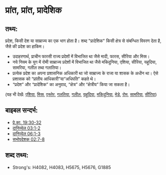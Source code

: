 # प्रांत, प्रांत, प्रादेशिक #

## तथ्य: ##

प्रदेश, किसी देश या साम्राज्य का एक भाग होता है। शब्द "प्रादेशिक" किसी क्षेत्र से संबन्धित विवरण देता है, जैसे की प्रदेश का हाकिम।

* उदाहरणार्थ, प्राचीन फारसी राज्य प्रदेशों में विभाजित था जैसे मादी, फारस, सीरिया और मिस्र।
* नये नियम के युग में रोमी साम्राज्य प्रदेशों में विभाजित था जैसे मकिदुनिया, एशिया, सीरिया, यहूदिया, सामरिया, गलील तथा गलातिया।
* प्रत्येक प्रदेश का अपना प्रशासनिक अधिकारी था जो साम्राज्य के राजा या शासक के अधीन था। ऐसे प्रशासक को “प्रांतीय आधिकारी”या“अधिपति” कहते थे।
* “प्रदेश” और “प्रादेशिक” का अनुवाद, “क्षेत्र” और “क्षेत्रीय” किया जा सकता है।

(यह भी देखें: [एशिया](../names/asia.md), [मिस्र](../names/egypt.md), [एस्तेर](../names/esther.md), [गलतिया](../names/galatia.md), [गलील](../names/galilee.md), [यहूदिया](../names/judea.md), [मकिदुनिया](../names/macedonia.md), [मेडे](../names/mede.md), [रोम](../names/rome.md), [सामरिया](../names/samaria.md), [सीरिया](../names/syria.md))

## बाइबल सन्दर्भ: ##

* [प्रे.का. 19:30-32](rc://hi/tn/help/act/19/30)
* [दानिय्येल 03:1-2](rc://hi/tn/help/dan/03/01)
* [दानिय्येल 06:1-3](rc://hi/tn/help/dan/06/01)
* [सभोपदेशक 02:7-8](rc://hi/tn/help/ecc/02/07)

## शब्द तथ्य: ##

* Strong's: H4082, H4083, H5675, H5676, G1885
